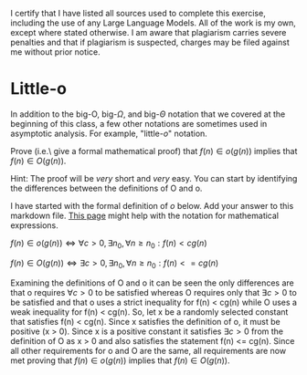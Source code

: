 I certify that I have listed all sources used to complete this exercise, including the use of any Large Language Models. All of the work is my own, except where stated otherwise. I am aware that plagiarism carries severe penalties and that if plagiarism is suspected, charges may be filed against me without prior notice.

# Little-o

In addition to the big-O, big-$\Omega$, and big-$\Theta$ notation that
we covered at the beginning of this class, a few other notations are sometimes
used in asymptotic analysis.  For example, "little-$o$" notation.

Prove (i.e.\ give a formal mathematical proof) that $f(n)\in o(g(n))$ implies
that $f(n)\in O(g(n))$.

Hint: The proof will be *very* short and *very* easy. You can start by
identifying the differences between the definitions of O and o.

I have started with the formal definition of $o$ below. Add your answer to this
markdown file. [This
page](https://docs.github.com/en/get-started/writing-on-github/working-with-advanced-formatting/writing-mathematical-expressions)
might help with the notation for mathematical expressions.

$f(n)\in o(g(n)) \iff \forall c>0, \exists n_0, \forall n\ge n_0: f(n) < c g(n)$

$f(n)\in O(g(n)) \iff \exists c>0, \exists n_0, \forall n\ge n_0: f(n) <= c g(n)$

Examining the definitions of O and o it can be seen the only differences are that o requires $\forall c > 0$ to be satisfied whereas O requires only that $\exists c > 0$ to be satisfied and that o uses a strict inequality for f(n) < cg(n) while O uses a weak inequality for f(n) < cg(n). So, let x be a randomly selected constant that satisfies f(n) < cg(n). Since x satisfies the definition of o, it must be positive (x > 0). Since x is a positive constant it satisfies $\exists c>0$ from the definition of O as x > 0 and also satisfies the statement f(n) <= cg(n). Since all other requirements for o and O are the same, all requirements are now met proving that $f(n)\in o(g(n))$ implies that $f(n)\in O(g(n))$.

